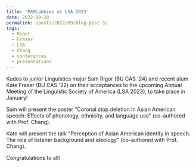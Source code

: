 ```yaml
---
title: 'PAMLabbies at LSA 2023'
date: 2022-09-28
permalink: /posts/2022/09/blog-post-3/
tags:
  - Rigor
  - Fraser
  - LSA
  - Chang
  - conferences
  - presentations
---
```


Kudos to junior Linguistics major Sam Rigor (BU CAS '24) and recent alum Kate Fraser (BU CAS '22) on their acceptances to the upcoming Annual Meeting of the Linguistic Society of America (LSA 2023), to take place in January!

Sam will present the poster "Coronal stop deletion in Asian American speech: Effects of phonology, ethnicity, and language use" (co-authored with Prof. Chang).

Kate will present the talk "Perception of Asian American identity in speech: The role of listener background and ideology" (co-authored with Prof. Chang).

Congratulations to all!
